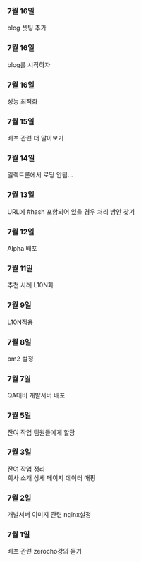### 7월 16일
blog 셋팅 추가

### 7월 16일
blog를 시작하자

### 7월 16일
성능 최적화

### 7월 15일
배포 관련 더 알아보기

### 7월 14일
일렉트론에서 로딩 안됨...

### 7월 13일
URL에 #hash 포함되어 있을 경우 처리 방안 찾기

### 7월 12일
Alpha 배포

### 7월 11일
추천 사례 L10N화

### 7월 9일
L10N적용

### 7월 8일
pm2 설정

### 7월 7일
QA대비 개발서버 배포

### 7월 5일
잔여 작업 팀원들에게 할당

### 7월 3일
잔여 작업 정리  
회사 소개 상세 페이지 데이터 매핑

### 7월 2일
개발서버 이미지 관련 nginx설정

### 7월 1일
배포 관련 zerocho강의 듣기
